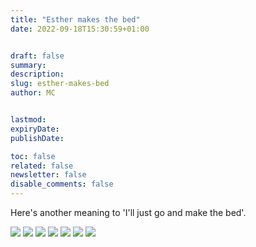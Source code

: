 ```yaml
---
title: "Esther makes the bed"
date: 2022-09-18T15:30:59+01:00


draft: false
summary:
description:
slug: esther-makes-bed
author: MC


lastmod:
expiryDate:
publishDate:

toc: false
related: false
newsletter: false
disable_comments: false
---
```


Here's another meaning to 'I'll just go and make the bed'. 


![](/images/9454.jpeg)
![](/images/9455.jpeg)
![](/images/9456.jpeg)
![](/images/9457.jpeg)
![](/images/9458.jpeg)
![](/images/9459.jpeg)
![](/images/9460.jpeg)

